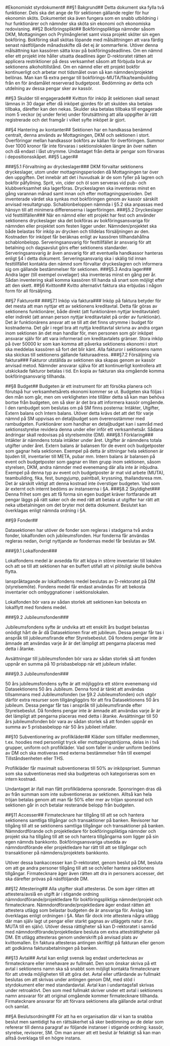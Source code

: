 #Ekonomiskt styrdokument#
##§1 Bakgrund##
Detta dokument ska fylla två funktioner. Dels ska det ange de för sektionen gällande regler för hur ekonomin sköts. Dokumentet ska även fungera som en snabb utbildning i hur funktionärer och nämnder ska sköta sin ekonomi och ekonomiska redovisning.
##§2 Bokföringsplikt##
Bokföringspliktiga nämnder såsom DKM, Mottagningen och Prylmångleriet samt vissa projekt sköter sin egen bokföring. Bokföring skall skötas löpande med målsättningen att vara färdig senast nästföljande månadsskifte då det ej är sommarferie. Utöver denna målsättning kan kassören sätta krav på bokföringsdeadlines. Om en nämnd eller ett projekt inte håller utsatta deadlines äger D-rektoratet rätten att applicera restriktioner på dess verksamhet såsom att förbjuda bruk av sektionens alkoholtillstånd.
Om en nämnd eller ett projekt bokför kontinuerligt och arbetar mot tidsmålet ovan så kan nämnden/projektet belönas. Man kan få extra pengar till bokförings-MUTA/fika/teambuilding från en för ändamålet reserverad budgetpost. Bedömning av detta och utdelning av dessa pengar sker av kassör.

##§3 Skulder till engagerade##
Kvitton för inköp åt sektionen skall senast lämnas in 30 dagar efter då inköpet gjordes för att skulden ska betalas tillbaka, därefter kan den nekas. Skulder ska betalas tillbaka till engagerade inom 5 veckor (ej under ferie) under förutsättning att alla uppgifter är rätt registrerade och det framgår i vilket syfte inköpet är gjort.

##§4 Hantering av kontanter##
Sektionen har en handkassa benämnd centralt, denna används av Mottagningen, DKM och sektionen i stort. Överföringar mellan handkassor bokförs av källan för överföringen.
Summor över 1000 kronor får inte förvaras i sektionslokalen längre än över natten och då endast i låst utrymme. Undantaget från detta är pengar som förvaras i depositionsskåpet.
##§5 Lager##

###§5.1 Förvaltning av dryckeslager###
DKM förvaltar sektionens dryckeslager, utom under mottagningsperioden då Mottagningen tar över den uppgiften. Det innebär att det i huvudsak är de som fyller på lagren och bokför påfyllning. Sprit, vin, cider och öl som serveras vid pub­- och klubbverksamhet ska lagerföras.
Dryckeslagren ska inventeras minst en gång varannan månad samt innan och efter mottagningsperioden. Det inventerade värdet ska synkas mot bokföringen genom av kassör särskilt anvisad resultatgrupp. Schablonbeloppen nämnda i §5.2 ska anpassas med hänsyn till att minimera differenserna i lagerföringen.
###§5.2 Dryckeslager vid festtillfällen###
När en nämnd eller ett projekt har fest och använder sektionens dryckeslager ska det bokföras av bokföringsansvariga för nämnden eller projektet som festen ligger under. Nämnden/projektet ska både belastas för inköp av drycken och tilldelas försäljningen av den. Kostnaden för inköpet får beräknas enligt av kassören tillhandahållna schablonbelopp. Serveringsansvarig för festtillfället är ansvarig för att betalning och dagsavslut görs efter sektionens standarder. Serveringsansvarig är även ansvarig för att eventuella handkassor hanteras enligt §4 i detta dokument. Serveringsansvarig ska i skälig tid innan festtillfället kontakta den nämnd som förvaltar dryckeslagren och informera sig om gällande bestämmelser för sektionen.
###§5.3 Andra lager###
Andra lager (till exempel ovvelager) ska inventeras minst en gång per år. Sådan inventering skall komma kassören till handa så snart som möjligt efter att den skett.
##§6 Kvitton##
Kvitto alternativt faktura ska erbjudas i någon form för all försäljning.

##§7 Fakturor##
###§7.1 Inköp via faktura###
Inköp på faktura betyder för det mesta att man nyttjar ett av sektionens kreditavtal. Detta får göras av sektionens funktionärer, både direkt (att funktionären nyttjar kreditavtalet) eller indirekt (att annan person nyttjar kreditavtalet på order av funktionär). Det är funktionärens ansvar att se till att det finns utrymme i budget för kostnaderna. Det går i regel bra att nyttja kreditavtal skrivna av andra organ inom sektionen än det man handlar för, men personen som gör inköpet ansvarar själv för att vara informerad om kreditavtalets gränser.
Stora inköp på över 50000 kr som kan komma att påverka sektionens ekonomi i stort ska meddelas kassören så fort det blir känt. Alla fakturor i sektionens namn ska skickas till sektionens gällande fakturaadress.
###§7.2 Försäljning via faktura###
Fakturor utställda av sektionen ska skapas genom av kassör anvisad metod. Nämnder ansvarar själva för att kontinuerligt kontrollera att utskickade fakturor betalas i tid. En kopia av fakturan ska omgående komma bokföringsansvarig tillhanda.

##§8 Budget##
Budgeten är ett instrument för att försöka planera och förutspå hur verksamhetsårets ekonomi kommer se ut. Budgeten ska följas i den mån som går, men om verkligheten inte tillåter detta så kan man behöva bortse från budgeten, om så sker är det bra att informera kassör omgående.
I den rambudget som beslutas om på SM finns posterna: Intäkter, Utgifter, Extern balans och Intern balans. Utöver detta krävs det att det för varje nämnd på SM uppvisas en detaljbudget som överensstämmer med rambudgeten. Funktionärer som handhar en detaljbudget kan i samråd med sektionsstyrelse revidera denna under eller inför ett verksamhetsår. Sådana ändringar skall redovisas på styrelsemöte (DM).
###§8.1 Förklaring###
Intäkter är nämndens totala intäkter under året. Utgifter är nämndens totala utgifter under året. Extern balans är balansen för de event och budgetposter som gagnar hela sektionen. Exempel på detta är sittningar hela sektionen är bjuden till, inventarier till META, pubar mm. Intern balans är balansen på event och budgetposter som gagnar en liten grupp inom sektionen, såsom styrelsen, DKM, andra nämnder med evenemang där alla inte är inbjudna. Exempel på denna typ av event och budgetposter är mat vid arbete (MUTA), teambuilding, fika, fest, bungyjump, paintball, kryssning, thailandsresa mm. Det är särskilt viktigt att denna kostnad inte överstiger budgeten. Vad som är externt och internt bedöms av instanserna i §A.
###§8.2 Skyldighet###
Denna frihet som ges att få forma sin egen budget kräver fortfarande att pengar läggs på rätt saker och de med rätt att betala ut utgifter har rätt att neka utbetalningen om det bryter mot detta dokument. Beslutet kan överklagas enligt nämnda ordning i §A.

##§9 Fonder##

Datasektionen har utöver de fonder som regleras i stadgarna två andra fonder, lokalfonden och jubileumsfonden. Hur fonderna får användas regleras nedan, övrigt nyttjande av fondernas medel får beslutas av SM.

###§9.1 Lokalfonden###

Lokalfondens medel är avsedda för att köpa in större inventarier till lokalen och att se till att sektionen har en buffert utifall att vi plötsligt skulle behöva flytta.

Ianspråktagande av lokalfondens medel beslutas av D-rektoratet på DM (styrelsemöte). Fondens medel får endast användas för att bekosta inventarier och ombyggnationer i sektionslokalen.

Lokalfonden bör vara av sådan storlek att sektionen kan bekosta en lokalflytt med fondens medel.

###§9.2 Jubileumsfonden###

Jubileumsfondens syfte är undvika att ett enskilt års budget belastas onödigt hårt de år då Datasektionen firar ett jubileum. Dessa pengar får tas i anspråk till jubileumsfirande efter Styrelsebeslut. Då fondens pengar inte är ämnade att användas varje år är det lämpligt att pengarna placeras med detta i åtanke.

Avsättningar till jubileumsfonden bör vara av sådan storlek så att fonden uppnår en summa på 10 prisbasbelopp när ett jubileum infaller.

###§9.3 Jubileumsfonden###

50 års jubileumsfondens syfte är att möjliggöra ett större evenemang vid Datasektionens 50 års Jubileum. Denna fond är tänkt att användas tillsammans med Jubileumsfonden (se §9.2 Jubileumsfonden) och utgör därför extra resurser som tillgängliggörs för att fira Datasektionens 50 års jubileum. Dessa pengar får tas i anspråk till jubileumsfirande efter Styrelsebeslut. Då fondens pengar inte är ämnade att användas varje år är det lämpligt att pengarna placeras med detta i åtanke. Avsättningar till 50 års jubileumsfonden bör vara av sådan storlek så att fonden uppnår en summa av 5 prisbasbelopp när 50 års jubileet infaller.

##§10 Subventionering av profilkläder##
Kläder som tillfaller medlemmen, t.ex. hoodies med personligt tryck eller mottagningströjorna, delas in i två grupper, uniform och profilkläder. Vad som faller in under uniform bedöms av DM och ska motiveras med externa bestämmelser från till exempel Tillståndsenheten eller THS.

Profilkläder får maximalt subventioneras till 50% av inköpspriset. Summan som ska subventioneras med ska budgeteras och kategoriseras som en intern kostnad.

Undantaget är ifall man fått profilkläderna sponsrade. Sponsringen dras då av från summan som inte subventioneras av sektionen. Alltså kan hela tröjan betalas genom att man får 50% eller mer av tröjan sponsrad och sektionen går in och betalar resterande belopp från budgeten.

##§11 Accesser##
Firmatecknare har tillgång till att se och hantera sektionens samtliga tillgångar och transaktioner på banken.
Revisorer har tillgång till att se sektionens samtliga tillgångar och transaktioner på banken.
Nämndordförande och projektledare för bokföringspliktiga nämnder och projekt ska ha tillgång till att se och hantera tillgångarna som ligger på sin egen nämnds bankkonto.
Bokföringsansvariga utsedda av nämndordförande eller projektledare har rätt till att se tillgångar och transaktioner på nämndens/projektets bankkonto.

Utöver dessa bankaccesser kan D-rektoratet, genom beslut på DM, besluta om att ge andra personer tillgång till att se och/eller hantera sektionens tillgångar. Firmatecknare äger även rätten att dra in personers accesser, det ska därefter prövas på nästföljande DM.

##§12 Attestering##
Alla utgifter skall attesteras. De som äger rätten att attestera/avslå en utgift är i stigande ordning nämndordförande/projektledare för bokföringspliktiga nämnder/projekt och firmatecknare. Nämndordförande/projektledare äger endast rätten att attestera utlägg som belastar budgeten de är ansvariga för. Avslag kan överklagas enligt ordningen i §A. Man får dock inte attestera några utlägg där man själv lagt ut pengar eller starkt gagnas av utläggets natur (t.ex. MUTA till en själv).
Utöver dessa rättigheter så kan D-rektoratet i samråd med nämndordförande/projektledare besluta om extra attesträttigheter på DM.
Ett utlägg attesteras genom underskrift på anvisad plats av kvittomallen. En faktura attesteras antingen skriftligt på fakturan eller genom att godkänna fakturabetalningen på banken.

##§13 Avtal##
Avtal kan enligt svensk lag endast undertecknas av firmatecknare eller innehavare av fullmakt. Den som önskar skriva på ett avtal i sektionens namn ska så snabbt som möjligt kontakta firmatecknare för att utreda möjligheten till att göra det. Avtal eller utfärdande av fullmakt beslutas om att skrivas under antingen genom DM, med stöd i styrdokument eller med standardavtal. Avtal kan i undantagsfall skrivas under retroaktivt. Den som med fullmakt skriver under ett avtal i sektionens namn ansvarar för att original omgående kommer firmatecknare tillhanda. Firmatecknare ansvarar för att förvara sektionens alla gällande avtal ordnat och samlat.

##§A Beslutsordning##
För att ha en organisation där vi kan ta snabba beslut men samtidigt ha en rättsäkerhet så sker bedömning av de delar som refererar till denna paragraf av följande instanser i stigande ordning: kassör, styrelse, revisorer, SM. Om man anser att ett beslut är felaktigt så kan man alltså överklaga till en högre instans.
